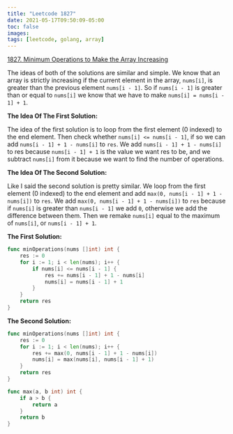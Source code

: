 ```yaml
---
title: "Leetcode 1827"
date: 2021-05-17T09:50:09-05:00
toc: false
images:
tags: [leetcode, golang, array]
---
```


[1827. Minimum Operations to Make the Array Increasing](https://leetcode.com/problems/minimum-operations-to-make-the-array-increasing/)

The ideas of both of the solutions are similar and simple. We know that an array is strictly increasing if the current element in the array, `nums[i]`, is greater than the previous element `nums[i - 1]`. So if `nums[i - 1]` is greater than or equal to `nums[i]` we know that we have to make `nums[i] = nums[i - 1] + 1`.

**The Idea Of The First Solution:**

The idea of the first solution is to loop from the first element (0 indexed) to the end element. Then check whether `nums[i] <= nums[i - 1]`, if so we can add `nums[i - 1] + 1 - nums[i]` to `res`. We add `nums[i - 1] + 1 - nums[i]` to res because `nums[i - 1] + 1` is the value we want res to be, and we subtract `nums[i]` from it because we want to find the number of operations.

**The Idea Of The Second Solution:**

Like I said the second solution is pretty similar. We loop from the first element (0 indexed) to the end element and add `max(0, nums[i - 1] + 1 - nums[i])` to `res`. We add `max(0, nums[i - 1] + 1 - nums[i])` to `res` because if `nums[i]` is greater than `nums[i - 1]` we add `0`, otherwise we add the difference between them. Then we remake `nums[i]` equal to the maximum of `nums[i]`, or `nums[i - 1] + 1`.


**The First Solution:**

``` go
func minOperations(nums []int) int {
	res := 0
	for i := 1; i < len(nums); i++ {
		if nums[i] <= nums[i - 1] {
			res += nums[i - 1] + 1 - nums[i]
			nums[i] = nums[i - 1] + 1
		}
	}
	return res
}
```

**The Second Solution:**

``` go
func minOperations(nums []int) int {
	res := 0
	for i := 1; i < len(nums); i++ {
		res += max(0, nums[i - 1] + 1 - nums[i])
		nums[i] = max(nums[i], nums[i - 1] + 1)
	}
	return res
}

func max(a, b int) int {
	if a > b {
		return a
	}
	return b
}

```